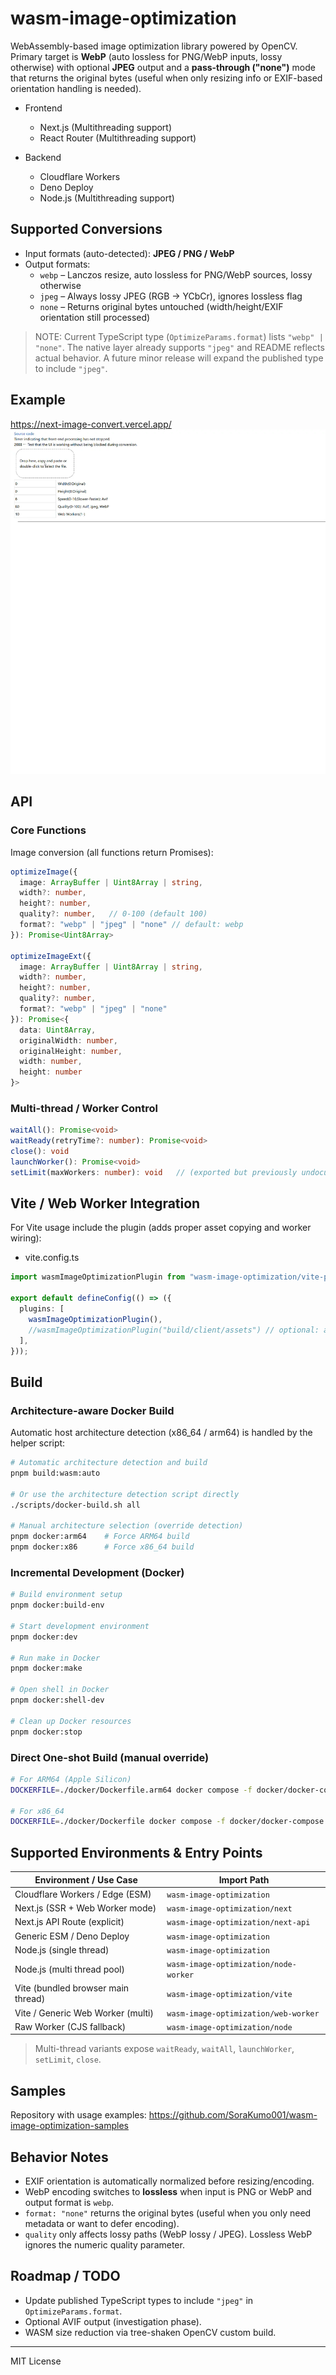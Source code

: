 # wasm-image-optimization

WebAssembly-based image optimization library powered by OpenCV. Primary target is **WebP** (auto lossless for PNG/WebP inputs, lossy otherwise) with optional **JPEG** output and a **pass-through ("none")** mode that returns the original bytes (useful when only resizing info or EXIF-based orientation handling is needed).

- Frontend

  - Next.js (Multithreading support)
  - React Router (Multithreading support)

- Backend

  - Cloudflare Workers
  - Deno Deploy
  - Node.js (Multithreading support)

## Supported Conversions

- Input formats (auto-detected): **JPEG / PNG / WebP**
- Output formats:
  - `webp`  – Lanczos resize, auto lossless for PNG/WebP sources, lossy otherwise
  - `jpeg`  – Always lossy JPEG (RGB → YCbCr), ignores lossless flag
  - `none`  – Returns original bytes untouched (width/height/EXIF orientation still processed)

> NOTE: Current TypeScript type (`OptimizeParams.format`) lists `"webp" | "none"`. The native layer already supports `"jpeg"` and README reflects actual behavior. A future minor release will expand the published type to include `"jpeg"`.

## Example

https://next-image-convert.vercel.app/  
![](https://raw.githubusercontent.com/node-libraries/wasm-image-optimization/refs/heads/master/doc/image.webp)

## API

### Core Functions

Image conversion (all functions return Promises):

```ts
optimizeImage({
  image: ArrayBuffer | Uint8Array | string,
  width?: number,
  height?: number,
  quality?: number,   // 0-100 (default 100)
  format?: "webp" | "jpeg" | "none" // default: webp
}): Promise<Uint8Array>

optimizeImageExt({
  image: ArrayBuffer | Uint8Array | string,
  width?: number,
  height?: number,
  quality?: number,
  format?: "webp" | "jpeg" | "none"
}): Promise<{
  data: Uint8Array,
  originalWidth: number,
  originalHeight: number,
  width: number,
  height: number
}>

```

### Multi-thread / Worker Control

```ts
waitAll(): Promise<void>
waitReady(retryTime?: number): Promise<void>
close(): void
launchWorker(): Promise<void>
setLimit(maxWorkers: number): void   // (exported but previously undocumented)
```

## Vite / Web Worker Integration

For Vite usage include the plugin (adds proper asset copying and worker wiring):

- vite.config.ts

```ts
import wasmImageOptimizationPlugin from "wasm-image-optimization/vite-plugin";

export default defineConfig(() => ({
  plugins: [
    wasmImageOptimizationPlugin(),
    //wasmImageOptimizationPlugin("build/client/assets") // optional: assetsPath
  ],
}));
```

## Build

### Architecture-aware Docker Build

Automatic host architecture detection (x86_64 / arm64) is handled by the helper script:

```bash
# Automatic architecture detection and build
pnpm build:wasm:auto

# Or use the architecture detection script directly
./scripts/docker-build.sh all

# Manual architecture selection (override detection)
pnpm docker:arm64    # Force ARM64 build
pnpm docker:x86      # Force x86_64 build
```

### Incremental Development (Docker)

```bash
# Build environment setup
pnpm docker:build-env

# Start development environment
pnpm docker:dev

# Run make in Docker
pnpm docker:make

# Open shell in Docker
pnpm docker:shell-dev

# Clean up Docker resources  
pnpm docker:stop
```

### Direct One-shot Build (manual override)

```bash
# For ARM64 (Apple Silicon)
DOCKERFILE=./docker/Dockerfile.arm64 docker compose -f docker/docker-compose.auto.yml run --rm dev make all

# For x86_64
DOCKERFILE=./docker/Dockerfile docker compose -f docker/docker-compose.auto.yml run --rm dev make all
```

## Supported Environments & Entry Points

| Environment / Use Case                | Import Path                                        |
|---------------------------------------|----------------------------------------------------|
| Cloudflare Workers / Edge (ESM)       | `wasm-image-optimization`                          |
| Next.js (SSR + Web Worker mode)       | `wasm-image-optimization/next`                     |
| Next.js API Route (explicit)          | `wasm-image-optimization/next-api`                 |
| Generic ESM / Deno Deploy             | `wasm-image-optimization`                          |
| Node.js (single thread)               | `wasm-image-optimization`                          |
| Node.js (multi thread pool)           | `wasm-image-optimization/node-worker`              |
| Vite (bundled browser main thread)    | `wasm-image-optimization/vite`                     |
| Vite / Generic Web Worker (multi)     | `wasm-image-optimization/web-worker`               |
| Raw Worker (CJS fallback)             | `wasm-image-optimization/node`                     |

> Multi-thread variants expose `waitReady`, `waitAll`, `launchWorker`, `setLimit`, `close`.

## Samples

Repository with usage examples:
https://github.com/SoraKumo001/wasm-image-optimization-samples

## Behavior Notes

- EXIF orientation is automatically normalized before resizing/encoding.
- WebP encoding switches to **lossless** when input is PNG or WebP and output format is `webp`.
- `format: "none"` returns the original bytes (useful when you only need metadata or want to defer encoding).
- `quality` only affects lossy paths (WebP lossy / JPEG). Lossless WebP ignores the numeric quality parameter.

## Roadmap / TODO

- Update published TypeScript types to include `"jpeg"` in `OptimizeParams.format`.
- Optional AVIF output (investigation phase).
- WASM size reduction via tree-shaken OpenCV custom build.

---
MIT License
